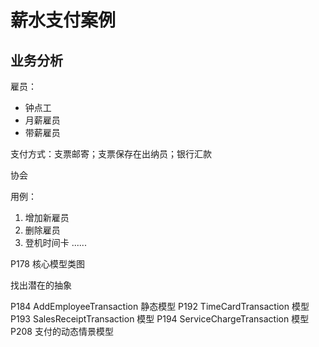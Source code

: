 # 薪水支付案例

## 业务分析

雇员：

- 钟点工
- 月薪雇员
- 带薪雇员

支付方式：支票邮寄；支票保存在出纳员；银行汇款

协会

用例：

1. 增加新雇员
2. 删除雇员
3. 登机时间卡
......


P178 核心模型类图

找出潜在的抽象

P184 AddEmployeeTransaction 静态模型 
P192 TimeCardTransaction 模型
P193 SalesReceiptTransaction 模型
P194 ServiceChargeTransaction 模型
P208 支付的动态情景模型